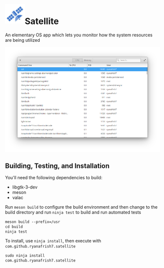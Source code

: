 <img align="left" width="64" height="64" src="data/icons/source.svg">
<h1 class="rich-diff-level-zero">Satellite</h1>
An elementary OS app which lets you monitor how the system resources are being utilized

![Screenshot](data/screenshot.png?raw=true)

## Building, Testing, and Installation


You'll need the following dependencies to build:
* libgtk-3-dev
* meson
* valac

Run `meson build` to configure the build environment and then change to the build directory and run `ninja test` to build and run automated tests

    meson build --prefix=/usr 
    cd build
    ninja test

To install, use `ninja install`, then execute with `com.github.ryanafrish7.satellite`

    sudo ninja install
    com.github.ryanafrish7.satellite
